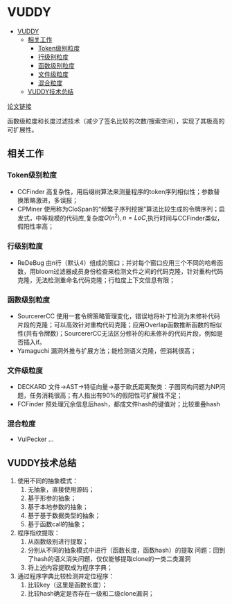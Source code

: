 <!--
 * @Author: Suez_kip 287140262@qq.com
 * @Date: 2022-11-17 20:11:02
 * @LastEditTime: 2022-11-23 20:29:43
 * @LastEditors: Suez_kip
 * @Description: 
-->
# VUDDY

- [VUDDY](#vuddy)
  - [相关工作](#相关工作)
    - [Token级别粒度](#token级别粒度)
    - [行级别粒度](#行级别粒度)
    - [函数级别粒度](#函数级别粒度)
    - [文件级粒度](#文件级粒度)
    - [混合粒度](#混合粒度)
  - [VUDDY技术总结](#vuddy技术总结)

[论文链接](../AI漏洞挖掘/fingerPrint/VUDDY_A_Scalable_Approach_for_Vulnerable_Code_Clone_Discovery.pdf)

函数级粒度和长度过滤技术（减少了签名比较的次数/搜索空间），实现了其极高的可扩展性。

## 相关工作

### Token级别粒度

- CCFinder 高复杂性，用后缀树算法来测量程序的token序列相似性；参数替换策略激进，多误报；
- CPMiner 使用称为CloSpan的“频繁子序列挖掘”算法比较生成的令牌序列；启发式，中等规模的代码库,复杂度$O(n^2),n=LoC$,执行时间与CCFinder类似，假阳性率高；

### 行级别粒度

- ReDeBug 由n行（默认4）组成的窗口；并对每个窗口应用三个不同的哈希函数，用bloom过滤器成员身份检查来检测文件之间的代码克隆，针对重构代码克隆，无法检测重命名代码克隆；行粒度上下文信息有限；

### 函数级别粒度

- SourcererCC 使用一套令牌策略管理变化，错误地将补丁检测为未修补代码片段的克隆；可以高效针对重构代码克隆；应用Overlap函数推断函数的相似性(共有令牌数)；SourcererCC无法区分修补的和未修补的代码片段，例如是否插入if。
- Yamaguchi 漏洞外推与扩展方法；能检测语义克隆，但消耗很高；

### 文件级粒度

- DECKARD 文件->AST->特征向量->基于欧氏距离聚类：子图同构问题为NP问题，任务消耗很高；有人指出有90%的假阳性可扩展性不足；
- FCFinder 预处理冗余信息后hash，都成文件hash的键值对；比较重叠hash

### 混合粒度

- VulPecker ...

## VUDDY技术总结

1. 使用不同的抽象模式：
   1. 无抽象，直接使用源码；
   2. 基于形参的抽象；
   3. 基于本地参数的抽象；
   4. 基于基于数据类型的抽象；
   5. 基于函数call的抽象；
2. 程序指纹提取：
   1. 从函数级别进行提取；
   2. 分别从不同的抽象模式中进行（函数长度，函数hash）的提取
问题：回到了hash的语义消失问题，仅仅能够提取clone的一类二类漏洞
   3. 将上述内容提取成为程序字典；
3. 通过程序字典比较检测并定位程序：
   1. 比较key（这里是函数长度）；
   2. 比较hash确定是否存在一级和二级clone漏洞；
